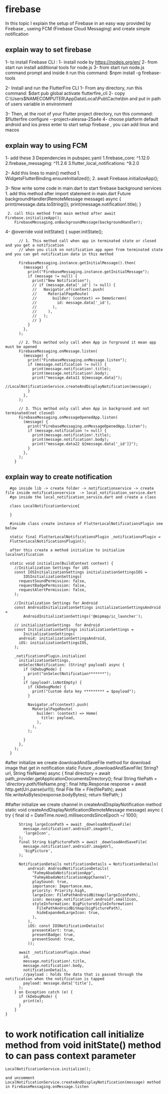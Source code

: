 # firebase
In this topic I explain the setup of Firebase in an easy way provided by Firebase ,
useing FCM (Firebase Cloud Messaging)
and create simple notification

## explain way to set firebase
  1- to install Firebase CLI :
  1- install node by https://nodejs.org/en/
  2- from start run install additional tools for node.js
  3- from start run node.js command prompt and inside it run this command: $npm install -g firebase-tools

  2- Install and run the FlutterFire CLI
  1- From any directory, run this command: $dart pub global activate flutterfire_cli
  2- copy C:\Users\$NAMECOMPUTER\AppData\Local\Pub\Cache\bin  and put in path of users variable in environment

  3- Then, at the root of your Flutter project directory, run this command: $flutterfire configure --project=alesraa-25a4e
  4- choose platform default android and ios press enter to start setup firebase , you can add linux and macos

## explain way to using FCM
  1- add these 3 Dependencies in pubspec.yaml
      1.firebase_core: ^1.12.0
      2.firebase_messaging: ^11.2.6
      3.flutter_local_notifications: ^9.2.0

  2- Add this lines to main() method
     1. WidgetsFlutterBinding.ensureInitialized();
     2. await Firebase.initializeApp();

  3- Now write some code in main.dart to start firebase background services
     1. add this method after import statement in main.dart
          Future<void> backgroundHandler(RemoteMessage message) async {
          print(message.data.toString());
          print(message.notification!.title);
          }

     2. call this method from main method after await Firebase.initializeApp();
        FirebaseMessaging.onBackgroundMessage(backgroundHandler);

  4-  @override
      void initState() {
      super.initState();

          // 1. This method call when app in terminated state or closed and you get a notification
          // when you click on notification app open from terminated state and you can get notification data in this method

          FirebaseMessaging.instance.getInitialMessage().then(
            (message) {
              print("FirebaseMessaging.instance.getInitialMessage");
              if (message != null) {
                print("New Notification");
                // if (message.data['_id'] != null) {
                //   Navigator.of(context).push(
                //     MaterialPageRoute(
                //       builder: (context) => DemoScreen(
                //         id: message.data['_id'],
                //       ),
                //     ),
                //   );
                // }
              }
            },
          );

          // 2. This method only call when App in forground it mean app must be opened
          FirebaseMessaging.onMessage.listen(
            (message) {
              print("FirebaseMessaging.onMessage.listen");
              if (message.notification != null) {
                print(message.notification!.title);
                print(message.notification!.body);
                print("message.data11 ${message.data}");
                //LocalNotificationService.createAndDisplayNotification(message);
              }
            },
          );

          // 3. This method only call when App in background and not terminated(not closed)
          FirebaseMessaging.onMessageOpenedApp.listen(
            (message) {
              print("FirebaseMessaging.onMessageOpenedApp.listen");
              if (message.notification != null) {
                print(message.notification!.title);
                print(message.notification!.body);
                print("message.data22 ${message.data['_id']}");
              }
            },
          );
        }

## explain way to create notification

      #go inside lib -> create folder -> notificationservice -> create file inside notificationservice  -> local_notification_service.dart
      #go inside the local_notification_service.dart and create a class

      class LocalNotificationService{

      }

      #inside class create instance of FlutterLocalNotificationsPlugin see below

      static final FlutterLocalNotificationsPlugin _notificationsPlugin =
      FlutterLocalNotificationsPlugin();

      after this create a method initialize to initialize  localnotification

      static void initialize(BuildContext context) {
        //Initialization Settings for iOS
        const IOSInitializationSettings initializationSettingsIOS =
            IOSInitializationSettings(
          requestSoundPermission: false,
          requestBadgePermission: false,
          requestAlertPermission: false,
        );
    
        //Initialization Settings for Android
        const AndroidInitializationSettings initializationSettingsAndroid =
            AndroidInitializationSettings('@mipmap/ic_launcher');
    
        // initializationSettings  for Android
        const InitializationSettings initializationSettings =
            InitializationSettings(
          android: initializationSettingsAndroid,
          iOS: initializationSettingsIOS,
        );
    
        _notificationsPlugin.initialize(
          initializationSettings,
          onSelectNotification: (String? payload) async {
            if (kDebugMode) {
              print("onSelectNotification*******");
            }
            if (payload!.isNotEmpty) {
              if (kDebugMode) {
                print("Custom data key ********* = $payload");
              }
    
              Navigator.of(context).push(
                MaterialPageRoute(
                  builder: (context) => Home(
                    title: payload,
                  ),
                ),
              );
    
            }
          },
        );
      }

#after initialize we create downloadAndSaveFile method for download image that get in notification
    static Future<String> _downloadAndSaveFile(
        String? url, String fileName) async {
        final directory = await path_provider.getApplicationDocumentsDirectory();
        final String filePath = '${directory.path}/$fileName.png';
        final http.Response response = await http.get(Uri.parse(url!));
        final File file = File(filePath);
        await file.writeAsBytes(response.bodyBytes);
        return filePath;
    }

##after initialize we create channel in createAndDisplayNotification method
    static void createAndDisplayNotification(RemoteMessage message) async {
    try {
          final id = DateTime.now().millisecondsSinceEpoch ~/ 1000;

          String largeIconPath = await _downloadAndSaveFile(
            message.notification?.android?.imageUrl,
            'largeIcon',
          );
          final String bigPicturePath = await _downloadAndSaveFile(
            message.notification?.android?.imageUrl,
            'bigPicture',
          );
    
          NotificationDetails notificationDetails = NotificationDetails(
              android: AndroidNotificationDetails(
                "FahmyAbadaNotificationApp",
                "FahmyAbadaNotificationAppChannel",
                playSound: true,
                importance: Importance.max,
                priority: Priority.high,
                largeIcon: FilePathAndroidBitmap(largeIconPath),
                icon: message.notification?.android?.smallIcon,
                styleInformation: BigPictureStyleInformation(
                  FilePathAndroidBitmap(bigPicturePath),
                  hideExpandedLargeIcon: true,
                ),
              ),
              iOS: const IOSNotificationDetails(
                presentAlert: true,
                presentBadge: true,
                presentSound: true,
              ));
    
          await _notificationsPlugin.show(
            id,
            message.notification!.title,
            message.notification!.body,
            notificationDetails,
            //payload : holds the data that is passed through the notification when the notification is tapped
            payload: message.data['title'],
          );
        } on Exception catch (e) {
          if (kDebugMode) {
            print(e);
          }
        }
    }


# to work notification call initialize method from void initState() method to can pass context parameter
    LocalNotificationService.initialize();
    
    and uncomment LocalNotificationService.createAndDisplayNotification(message) method in FirebaseMessaging.onMessage.listen